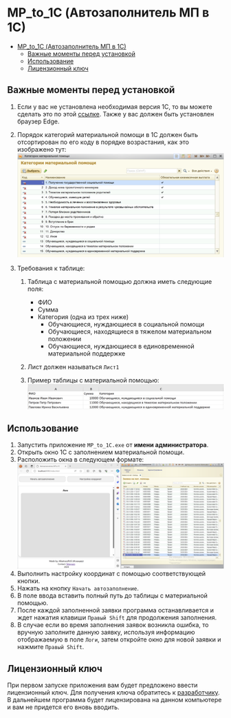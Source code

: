 # MP_to_1C (Автозаполнитель МП в 1C)
- [MP\_to\_1C (Автозаполнитель МП в 1C)](#mp_to_1c-автозаполнитель-мп-в-1c)
  - [Важные моменты перед установкой](#важные-моменты-перед-установкой)
  - [Использование](#использование)
  - [Лицензионный ключ](#лицензионный-ключ)

## Важные моменты перед установкой

1. Если у вас не установлена необходимая версия 1C, то вы можете сделать это по этой [ссылке](https://drive.google.com/file/d/1dFQWBLDxfwtiYzuN52BIOyhC7CEi0OFc/view?usp=sharing). Также у вас должен быть установлен браузер Edge.

2. Порядок категорий материальной помощи в 1C должен быть отсортирован по его коду в порядке возрастания, как это изображено тут: ![Категории материальной помощи](./.images/1C_categories.png)

3. Требования к таблице:
   1.  Таблица с материальной помощью должна иметь следующие поля:
          - ФИО
          - Сумма
          - Категория (одна из трех ниже)
            - Обучающиеся, нуждающиеся в социальной помощи
            - Обучающиеся, находящиеся в тяжелом материальном положении
            - Обучающиеся, нуждающиеся в единовременной материальной поддержке
  
   2. Лист должен называться `Лист1`

   3. Пример таблицы с материальной помощью: ![Таблица с материальной помощью](./.images/MP_table.png)


## Использование
1. Запустить приложение `MP_to_1C.exe` от **имени администратора**.
2. Открыть окно 1C с заполнением материальной помощи.
3. Расположить окна в следующем формате:
![Вид окна 1С](./.images/Desktop_view.png)
4. Выполнить настройку координат с помощью соответствующей кнопки.
5. Нажать на кнопку `Начать автозаполнение`.
6. В поле ввода вставить полный путь до таблицы с материальной помощью.
7. После каждой заполненной заявки программа останавливается и ждет нажатия клавиши `Правый Shift` для продолжения заполнения.
8. В случае если во время заполнения заявок возникла ошибка, то вручную заполните данную заявку, используя информацию отображаемую в поле `Логи`, затем откройте окно для новой заявки и нажмите `Правый Shift`.

## Лицензионный ключ
При первом запуске приложения вам будет предложено ввести лицензионный ключ. Для получения ключа обратитесь к [разработчику](https://t.me/albatraozrus). В дальнейшем программа будет лицензирована на данном компьютере и вам не придется его вновь вводить.